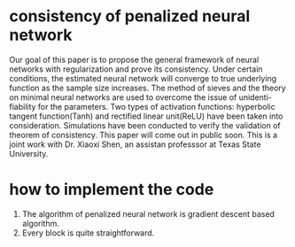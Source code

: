 # consistency of penalized neural network
Our goal of this paper is to propose the general framework of neural networks with regularization and prove
its consistency. Under certain conditions, the estimated neural network will converge
to true underlying function as the sample size increases. The method of sieves and
the theory on minimal neural networks are used to overcome the issue of unidenti-
fiability for the parameters. Two types of activation functions: hyperbolic tangent
function(Tanh) and rectified linear unit(ReLU) have been taken into consideration.
Simulations have been conducted to verify the validation of theorem of consistency.
This paper will come out in public soon.
This is a joint work with Dr. Xiaoxi Shen, an assistan professsor at Texas State University.


# how to implement the code
1. The algorithm of penalized neural network is gradient descent based algorithm.
2. Every block is quite straightforward. 
